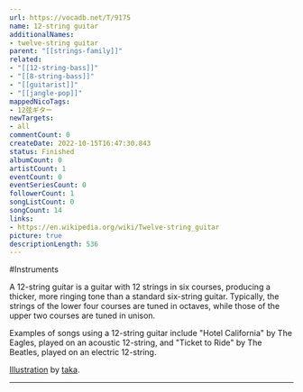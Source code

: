 ```yaml
---
url: https://vocadb.net/T/9175
name: 12-string guitar
additionalNames: 
- twelve-string guitar
parent: "[[strings-family]]"
related:
- "[[12-string-bass]]"
- "[[8-string-bass]]"
- "[[guitarist]]"
- "[[jangle-pop]]"
mappedNicoTags:
- 12弦ギター
newTargets:
- all
commentCount: 0
createDate: 2022-10-15T16:47:30.843
status: Finished
albumCount: 0
artistCount: 1
eventCount: 0
eventSeriesCount: 0
followerCount: 1
songListCount: 0
songCount: 14
links: 
- https://en.wikipedia.org/wiki/Twelve-string_guitar
picture: true
descriptionLength: 536
---
```


#Instruments

A 12-string guitar is a guitar with 12 strings in six courses, producing a thicker, more ringing tone than a standard six-string guitar. Typically, the strings of the lower four courses are tuned in octaves, while those of the upper two courses are tuned in unison.

Examples of songs using a 12-string guitar include "Hotel California" by The Eagles, played on an acoustic 12-string, and "Ticket to Ride" by The Beatles, played on an electric 12-string.

[Illustration](https://piapro.jp/t/ek8y) by [taka](https://vocadb.net/Ar/89543).

---

